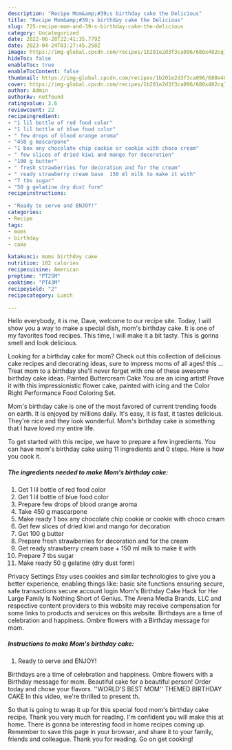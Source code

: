 ```yaml
---
description: "Recipe Mom&amp;#39;s birthday cake the Delicious"
title: "Recipe Mom&amp;#39;s birthday cake the Delicious"
slug: 725-recipe-mom-and-39-s-birthday-cake-the-delicious
category: Uncategorized
date: 2022-06-28T22:41:35.779Z
date: 2023-04-24T03:27:45.258Z
image: https://img-global.cpcdn.com/recipes/1b201e2d3f3ca096/680x482cq70/moms-birthday-cake-recipe-main-photo.jpg
hideToc: false
enableToc: true
enableTocContent: false
thumbnail: https://img-global.cpcdn.com/recipes/1b201e2d3f3ca096/680x482cq70/moms-birthday-cake-recipe-main-photo.jpg
cover: https://img-global.cpcdn.com/recipes/1b201e2d3f3ca096/680x482cq70/moms-birthday-cake-recipe-main-photo.jpg
author: Admin
authorAv: notfound
ratingvalue: 3.6
reviewcount: 22
recipeingredient:
- "1 lil bottle of red food color"
- "1 lil bottle of blue food color"
- " few drops of blood orange aroma"
- "450 g mascarpone"
- "1 box any chocolate chip cookie or cookie with choco cream"
- " few slices of dried kiwi and mango for decoration"
- "100 g butter"
- " fresh strawberries for decoration and for the cream"
- " ready strawberry cream base  150 ml milk to make it with"
- "7 tbs sugar"
- "50 g gelatine dry dust form"
recipeinstructions:

- "Ready to serve and ENJOY!"
categories:
- Recipe
tags:
- moms
- birthday
- cake

katakunci: moms birthday cake 
nutrition: 182 calories
recipecuisine: American
preptime: "PT25M"
cooktime: "PT43M"
recipeyield: "2"
recipecategory: Lunch

---
```



Hello everybody, it is me, Dave, welcome to our recipe site. Today, I will show you a way to make a special dish, mom&#39;s birthday cake. It is one of my favorites food recipes. This time, I will make it a bit tasty. This is gonna smell and look delicious.

Looking for a birthday cake for mom? Check out this collection of delicious cake recipes and decorating ideas, sure to impress moms of all ages! this … Treat mom to a birthday she&#39;ll never forget with one of these awesome birthday cake ideas. Painted Buttercream Cake You are an icing artist! Prove it with this impressionistic flower cake, painted with icing and the Color Right Performance Food Coloring Set.

Mom&#39;s birthday cake is one of the most favored of current trending foods on earth. It is enjoyed by millions daily. It's easy, it is fast, it tastes delicious. They're nice and they look wonderful. Mom&#39;s birthday cake is something that I have loved my entire life.


To get started with this recipe, we have to prepare a few ingredients. You can have mom&#39;s birthday cake using 11 ingredients and 0 steps. Here is how you cook it.

<!--inarticleads1-->

##### The ingredients needed to make Mom&#39;s birthday cake:

1. Get 1 lil bottle of red food color
1. Get 1 lil bottle of blue food color
1. Prepare  few drops of blood orange aroma
1. Take 450 g mascarpone
1. Make ready 1 box any chocolate chip cookie or cookie with choco cream
1. Get  few slices of dried kiwi and mango for decoration
1. Get 100 g butter
1. Prepare  fresh strawberries for decoration and for the cream
1. Get  ready strawberry cream base + 150 ml milk to make it with
1. Prepare 7 tbs sugar
1. Make ready 50 g gelatine (dry dust form)


Privacy Settings Etsy uses cookies and similar technologies to give you a better experience, enabling things like: basic site functions ensuring secure, safe transactions secure account login Mom&#39;s Birthday Cake Hack for Her Large Family Is Nothing Short of Genius. The Arena Media Brands, LLC and respective content providers to this website may receive compensation for some links to products and services on this website. Birthdays are a time of celebration and happiness. Ombre flowers with a Birthday message for mom. 

<!--inarticleads2-->

##### Instructions to make Mom&#39;s birthday cake:


1. Ready to serve and ENJOY!

Birthdays are a time of celebration and happiness. Ombre flowers with a Birthday message for mom. Beautiful cake for a beautiful person! Order today and chose your flavors. &#39;&#39;WORLD&#39;S BEST MOM&#39;&#39; THEMED BIRTHDAY CAKE In this video, we&#39;re thrilled to present th. 

So that is going to wrap it up for this special food mom&#39;s birthday cake recipe. Thank you very much for reading. I'm confident you will make this at home. There is gonna be interesting food in home recipes coming up. Remember to save this page in your browser, and share it to your family, friends and colleague. Thank you for reading. Go on get cooking!
